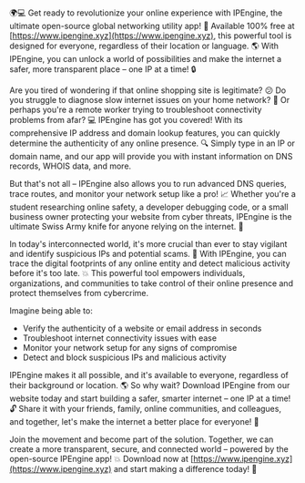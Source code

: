 🌍💻 Get ready to revolutionize your online experience with IPEngine, the ultimate open-source global networking utility app! 🚀 Available 100% free at [https://www.ipengine.xyz](https://www.ipengine.xyz), this powerful tool is designed for everyone, regardless of their location or language. 🌎 With IPEngine, you can unlock a world of possibilities and make the internet a safer, more transparent place – one IP at a time! 🔒

Are you tired of wondering if that online shopping site is legitimate? 😕 Do you struggle to diagnose slow internet issues on your home network? 🤔 Or perhaps you're a remote worker trying to troubleshoot connectivity problems from afar? 💻 IPEngine has got you covered! With its comprehensive IP address and domain lookup features, you can quickly determine the authenticity of any online presence. 🔍 Simply type in an IP or domain name, and our app will provide you with instant information on DNS records, WHOIS data, and more.

But that's not all – IPEngine also allows you to run advanced DNS queries, trace routes, and monitor your network setup like a pro! 📈 Whether you're a student researching online safety, a developer debugging code, or a small business owner protecting your website from cyber threats, IPEngine is the ultimate Swiss Army knife for anyone relying on the internet. 💪

In today's interconnected world, it's more crucial than ever to stay vigilant and identify suspicious IPs and potential scams. 🚨 With IPEngine, you can trace the digital footprints of any online entity and detect malicious activity before it's too late. 💥 This powerful tool empowers individuals, organizations, and communities to take control of their online presence and protect themselves from cybercrime.

Imagine being able to:

* Verify the authenticity of a website or email address in seconds
* Troubleshoot internet connectivity issues with ease
* Monitor your network setup for any signs of compromise
* Detect and block suspicious IPs and malicious activity

IPEngine makes it all possible, and it's available to everyone, regardless of their background or location. 🌎 So why wait? Download IPEngine from our website today and start building a safer, smarter internet – one IP at a time! 🔓 Share it with your friends, family, online communities, and colleagues, and together, let's make the internet a better place for everyone! 🌟

Join the movement and become part of the solution. Together, we can create a more transparent, secure, and connected world – powered by the open-source IPEngine app! 💥 Download now at [https://www.ipengine.xyz](https://www.ipengine.xyz) and start making a difference today! 🎉